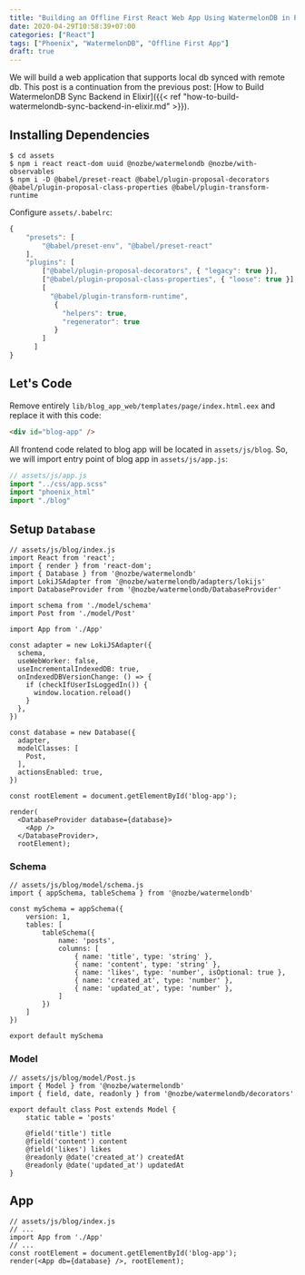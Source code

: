 ```yaml
---
title: "Building an Offline First React Web App Using WatermelonDB in Phoenix (Elixir)"
date: 2020-04-29T10:58:39+07:00
categories: ["React"]
tags: ["Phoenix", "WatermelonDB", "Offline First App"]
draft: true
---
```


We will build a web application that supports local db synced with remote db. This post is a continuation from the previous post: [How to Build WatermelonDB Sync Backend in Elixir]({{< ref "how-to-build-watermelondb-sync-backend-in-elixir.md" >}}).

<!--more-->

## Installing Dependencies

```shell
$ cd assets
$ npm i react react-dom uuid @nozbe/watermelondb @nozbe/with-observables
$ npm i -D @babel/preset-react @babel/plugin-proposal-decorators @babel/plugin-proposal-class-properties @babel/plugin-transform-runtime
```

Configure `assets/.babelrc`:

```js
{
    "presets": [
        "@babel/preset-env", "@babel/preset-react"
    ],
    "plugins": [
        ["@babel/plugin-proposal-decorators", { "legacy": true }],
        ["@babel/plugin-proposal-class-properties", { "loose": true }],
        [
          "@babel/plugin-transform-runtime",
           {
             "helpers": true,
             "regenerator": true
           }
        ]
      ]
}
```


## Let's Code

Remove entirely `lib/blog_app_web/templates/page/index.html.eex` and replace it with this code:

```html
<div id="blog-app" />
```

All frontend code related to blog app will be located in `assets/js/blog`.
So, we will import entry point of blog app in `assets/js/app.js`:

```js
// assets/js/app.js
import "../css/app.scss"
import "phoenix_html"
import "./blog"
```

## Setup `Database`

```react
// assets/js/blog/index.js
import React from 'react';
import { render } from 'react-dom';
import { Database } from '@nozbe/watermelondb'
import LokiJSAdapter from '@nozbe/watermelondb/adapters/lokijs'
import DatabaseProvider from '@nozbe/watermelondb/DatabaseProvider'

import schema from './model/schema'
import Post from './model/Post'

import App from './App'

const adapter = new LokiJSAdapter({
  schema,
  useWebWorker: false,
  useIncrementalIndexedDB: true,
  onIndexedDBVersionChange: () => {
    if (checkIfUserIsLoggedIn()) {
      window.location.reload()
    }
  },
})

const database = new Database({
  adapter,
  modelClasses: [
    Post,
  ],
  actionsEnabled: true,
})

const rootElement = document.getElementById('blog-app');

render(
  <DatabaseProvider database={database}>
    <App />
  </DatabaseProvider>,
  rootElement);
```

### Schema

```react
// assets/js/blog/model/schema.js
import { appSchema, tableSchema } from '@nozbe/watermelondb'

const mySchema = appSchema({
    version: 1,
    tables: [
        tableSchema({
            name: 'posts',
            columns: [
                { name: 'title', type: 'string' },
                { name: 'content', type: 'string' },
                { name: 'likes', type: 'number', isOptional: true },
                { name: 'created_at', type: 'number' },
                { name: 'updated_at', type: 'number' },
            ]
        })
    ]
})

export default mySchema
```

### Model

```react
// assets/js/blog/model/Post.js
import { Model } from '@nozbe/watermelondb'
import { field, date, readonly } from '@nozbe/watermelondb/decorators'

export default class Post extends Model {
    static table = 'posts'

    @field('title') title
    @field('content') content
    @field('likes') likes
    @readonly @date('created_at') createdAt
    @readonly @date('updated_at') updatedAt
}
```

## App

```react
// assets/js/blog/index.js
// ...
import App from './App'
// ...
const rootElement = document.getElementById('blog-app');
render(<App db={database} />, rootElement);
```

